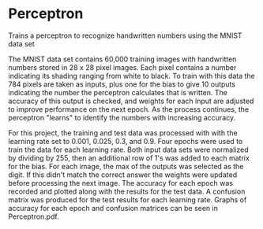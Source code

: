 # Perceptron
Trains a perceptron to recognize handwritten numbers using the MNIST data set


The MNIST data set contains 60,000 training images with handwritten numbers stored in 28 x 28 pixel images. Each pixel contains a number indicating its shading ranging from white to black. To train with this data the 784 pixels are taken as inputs, plus one for the bias to give 10 outputs indicating the number the perceptron calculates that is written. The accuracy of this output is checked, and weights for each input are adjusted to improve performance on the next epoch. As the process continues, the perceptron "learns" to identify the numbers with increasing accuracy.

For this project, the training and test data was processed with with the learning rate set to 0.001, 0.025, 0.3, and 0.9. Four epochs were used to train the data for each learning rate. Both input data sets were normalized by dividing by 255, then an additional row of 1's was added to each matrix for the bias. For each image, the max of the outputs was selected as the digit. If this didn't match the correct answer the weights were updated before processing the next image. The accuracy for each epoch was recorded and plotted along with the results for the test data. A confusion matrix was produced for the test results for each learning rate. Graphs of accuracy for each epoch and confusion matrices can be seen in Perceptron.pdf.